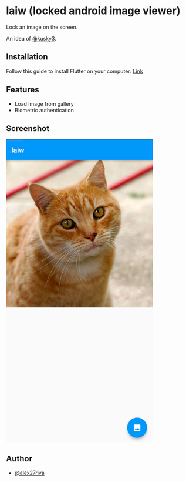 # laiw (locked android image viewer)

Lock an image on the screen.

An idea of [@kusky3](https://github.com/kusky3).

## Installation
Follow this guide to install Flutter on your computer: [Link](https://docs.flutter.dev/get-started/install)

## Features
- Load image from gallery
- Biometric authentication

## Screenshot
<img alt="Homepage" src=".github/laiw.jpg" width="400"/>

## Author
- [@alex27riva](https://www.github.com/alex27riva)